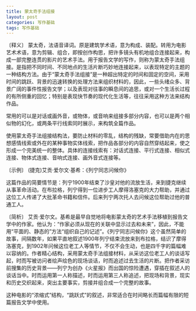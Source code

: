 ```yaml
---
title: 蒙太奇手法组接
layout: post
categories: 写作基础
tags: 写作基础
---
```


〔释义〕 蒙太奇，法语音译词。原是建筑学术语，意为构成、装配。转用为电影艺术术语，意为剪辑、组合，即按创作构思，把许多镜头有机地组合连接起来，构成一部完整连贯的影片的艺术手法。用于报告文学的写作，则称为蒙太奇手法组接。是指把不同时间、不同地点的生活片断巧妙地连接起来，以表现特定的主题的一种结构方法。由于“蒙太奇手法组接”是一种超出特定的时间和固定的空间，采用时间的跳跃、背景的迅速转换的处理方法来组织材料的，因此，一些头绪众多、背景广阔的事件性报告文学；以及表现对往事的瞬息间的追思，或对一个生活长过程的有所侧重的回忆；特别是表现快节奏的现代化生活等，往往采用这种方法来结构作品。

常用的可以是对话或画外音，或物体，或音响来组接多部分内容，也可以是两个相似物的幻化，或两条平行线索同时展示，来构筑全篇作品。

使用蒙太奇手法组接结构法，要防止材料的零乱，结构的残缺，常要借助内在的思想感情线索或外在的某种事物实体线索，把作品各部分的内容自然穿结起来，使之形成一个完美统一的整体。具体的连接线索有：对话式连接、平行式连接、相似式连接、物体式连接、音响式连接、画外音式连接等。

〔示例〕 (捷克)艾贡·爱尔文·基希：《列宁同志问候你》

这篇作品的简要情节是：列宁1900年结束了沙皇对他的流放生活，来到捷克继续从事革命活动。在布拉格，列宁得到一位进步工人摩得洛塞克的大力帮助，并通过这位工人传递了大批革命书籍和信件。后来列宁两次托人去问候这位帮助过他的普通工人。

〔简析〕 艾贡·爱尔文。基希是最早自觉地将电影蒙太奇的艺术手法移植到报告文学中的作家。他认为：“作家必须从现在的关联中显示过去和未来”，因此，不能用“平面的、静态的”方法“组织自己的记述”。《列宁同志问候你》这个虽然简单的故事，间隔数年，如果平直地叙述1900年列宁结束流放来到布拉格，结识了摩得洛塞克，到1902年问候这位老工人等情节，不仅不会生动，也是四千字的篇幅难以容纳的。作者精心结构，采用蒙太奇手法组接材料，从采访这位老工人的谈话写起，时而写被访问者绘声绘色的现场谈话，时而追述过去生活的片断。把作者采访前搜集的历史背景——列宁为创办《火星报》而出国的惊险遭遇，穿插在叙述人的谈话当中。时而运用第一人称描述，时而运用第三人称追述，把现场和背景，现实和历史交织起来，突出主要事实，剪接并组合成一个完整的故事。

这种电影的“浓缩式”结构，“跳跃式”的叙述，非常适合在时间略长而篇幅有限的短篇报告文学中使用。 